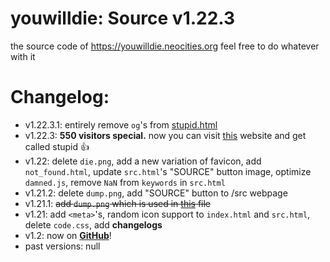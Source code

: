 # youwilldie: Source v1.22.3
the source code of https://youwilldie.neocities.org feel free to do whatever with it
# Changelog:
 * v1.22.3.1: entirely remove `og`'s from <a href="https://youwilldie.neocities.org/stupid">stupid.html</a>
 * v1.22.3: **550 visitors special.** now you can visit <a href="https://youwilldie.neocities.org/stupid">this</a> website and get called stupid 👍
 * v1.22: delete `die.png`, add a new variation of favicon, add `not_found.html`, update `src.html`'s "SOURCE" button image, optimize `damned.js`, remove `NaN` from `keywords` in `src.html`
 * v1.21.2: delete `dump.png`, add "SOURCE" button to /src webpage
 * v1.21.1: ~~add `dump.png` which is used in <a href="https://github.com/YOUWILLDIE666/YOUWILLDIE666/blob/main/README.md">this</a> file~~
 * v1.21: add `<meta>`'s, random icon support to `index.html` and `src.html`, delete `code.css`, add **changelogs**
 * v1.2: now on **<a href="https://github.com/topics/how-to-die">GitHub</a>**!
 * past versions: null
